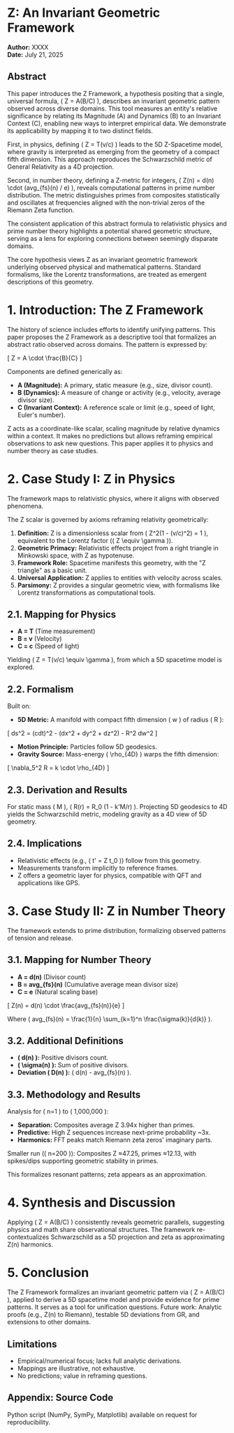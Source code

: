 # Z: An Invariant Geometric Framework

**Author:** XXXX  
**Date:** July 21, 2025

## Abstract

This paper introduces the Z Framework, a hypothesis positing that a single, universal formula, \( Z = A(B/C) \), describes an invariant geometric pattern observed across diverse domains. This tool measures an entity's relative significance by relating its Magnitude (A) and Dynamics (B) to an Invariant Context (C), enabling new ways to interpret empirical data. We demonstrate its applicability by mapping it to two distinct fields.

First, in physics, defining \( Z = T(v/c) \) leads to the 5D Z-Spacetime model, where gravity is interpreted as emerging from the geometry of a compact fifth dimension. This approach reproduces the Schwarzschild metric of General Relativity as a 4D projection.

Second, in number theory, defining a Z-metric for integers, \( Z(n) = d(n) \cdot (avg_{fs}(n) / e) \), reveals computational patterns in prime number distribution. The metric distinguishes primes from composites statistically and oscillates at frequencies aligned with the non-trivial zeros of the Riemann Zeta function.

The consistent application of this abstract formula to relativistic physics and prime number theory highlights a potential shared geometric structure, serving as a lens for exploring connections between seemingly disparate domains.

The core hypothesis views Z as an invariant geometric framework underlying observed physical and mathematical patterns. Standard formalisms, like the Lorentz transformations, are treated as emergent descriptions of this geometry.

# 1. Introduction: The Z Framework

The history of science includes efforts to identify unifying patterns. This paper proposes the Z Framework as a descriptive tool that formalizes an abstract ratio observed across domains. The pattern is expressed by:

\[ Z = A \cdot \frac{B}{C} \]

Components are defined generically as:

- **A (Magnitude):** A primary, static measure (e.g., size, divisor count).
- **B (Dynamics):** A measure of change or activity (e.g., velocity, average divisor size).
- **C (Invariant Context):** A reference scale or limit (e.g., speed of light, Euler's number).

Z acts as a coordinate-like scalar, scaling magnitude by relative dynamics within a context. It makes no predictions but allows reframing empirical observations to ask new questions. This paper applies it to physics and number theory as case studies.

# 2. Case Study I: Z in Physics

The framework maps to relativistic physics, where it aligns with observed phenomena.

The Z scalar is governed by axioms reframing relativity geometrically:

1. **Definition:** Z is a dimensionless scalar from \( Z^2(1 - (v/c)^2) = 1 \), equivalent to the Lorentz factor (\( Z \equiv \gamma \)).
2. **Geometric Primacy:** Relativistic effects project from a right triangle in Minkowski space, with Z as hypotenuse.
3. **Framework Role:** Spacetime manifests this geometry, with the "Z triangle" as a basic unit.
4. **Universal Application:** Z applies to entities with velocity across scales.
5. **Parsimony:** Z provides a singular geometric view, with formalisms like Lorentz transformations as computational tools.

## 2.1. Mapping for Physics

- **A = T** (Time measurement)
- **B = v** (Velocity)
- **C = c** (Speed of light)

Yielding \( Z = T(v/c) \equiv \gamma \), from which a 5D spacetime model is explored.

## 2.2. Formalism

Built on:

- **5D Metric:** A manifold with compact fifth dimension \( w \) of radius \( R \):

\[ ds^2 = (cdt)^2 - (dx^2 + dy^2 + dz^2) - R^2 dw^2 \]

- **Motion Principle:** Particles follow 5D geodesics.
- **Gravity Source:** Mass-energy \( \rho_{4D} \) warps the fifth dimension:

\[ \nabla_5^2 R = k \cdot \rho_{4D} \]

## 2.3. Derivation and Results

For static mass \( M \), \( R(r) = R_0 (1 - k'M/r) \). Projecting 5D geodesics to 4D yields the Schwarzschild metric, modeling gravity as a 4D view of 5D geometry.

## 2.4. Implications

- Relativistic effects (e.g., \( t' = Z t_0 \)) follow from this geometry.
- Measurements transform implicitly to reference frames.
- Z offers a geometric layer for physics, compatible with QFT and applications like GPS.

# 3. Case Study II: Z in Number Theory

The framework extends to prime distribution, formalizing observed patterns of tension and release.

## 3.1. Mapping for Number Theory

- **A = d(n)** (Divisor count)
- **B = avg_{fs}(n)** (Cumulative average mean divisor size)
- **C = e** (Natural scaling base)

\[ Z(n) = d(n) \cdot \frac{avg_{fs}(n)}{e} \]

Where \( avg_{fs}(n) = \frac{1}{n} \sum_{k=1}^n \frac{\sigma(k)}{d(k)} \).

## 3.2. Additional Definitions

- **\( d(n) \):** Positive divisors count.
- **\( \sigma(n) \):** Sum of positive divisors.
- **Deviation \( D(n) \):** \( d(n) - avg_{fs}(n) \).

## 3.3. Methodology and Results

Analysis for \( n=1 \) to \( 1,000,000 \):

- **Separation:** Composites average Z 3.94x higher than primes.
- **Predictive:** High Z sequences increase next-prime probability ~3x.
- **Harmonics:** FFT peaks match Riemann zeta zeros' imaginary parts.

Smaller run (\( n=200 \)): Composites Z ≈47.25, primes ≈12.13, with spikes/dips supporting geometric stability in primes.

This formalizes resonant patterns; zeta appears as an approximation.

# 4. Synthesis and Discussion

Applying \( Z = A(B/C) \) consistently reveals geometric parallels, suggesting physics and math share observational structures. The framework re-contextualizes Schwarzschild as a 5D projection and zeta as approximating Z(n) harmonics.

# 5. Conclusion

The Z Framework formalizes an invariant geometric pattern via \( Z = A(B/C) \), applied to derive a 5D spacetime model and provide evidence for prime patterns. It serves as a tool for unification questions. Future work: Analytic proofs (e.g., Z(n) to Riemann), testable 5D deviations from GR, and extensions to other domains.

## Limitations

- Empirical/numerical focus; lacks full analytic derivations.
- Mappings are illustrative, not exhaustive.
- No predictions; value in reframing questions.

## Appendix: Source Code

Python script (NumPy, SymPy, Matplotlib) available on request for reproducibility.
